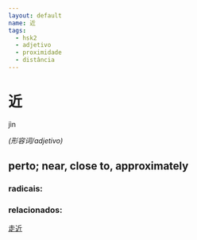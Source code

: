 ```yaml
--- 
layout: default
name: 近 
tags: 
  - hsk2
  - adjetivo
  - proximidade
  - distância
--- 
```

# 近 
jìn  
 
*(形容词/adjetivo)*  
## perto; near, close to, approximately 
### radicais: 
### relacionados: 
[走近](/zhengshidu/hsk7-9/走近)  
